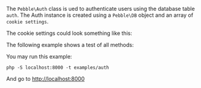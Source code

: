 The `Pebble\Auth` class is ued to authenticate users using the database table `auth`. 
The Auth instance is created using a `Pebble\DB` object and an array of `cookie settings`. 

The cookie settings could look something like this:

<!-- include: config/Auth.php -->

The following example shows a test of all methods:

<!-- include: examples/auth/index.php -->

You may run this example:

    php -S localhost:8000 -t examples/auth

And go to [http://localhost:8000](http://localhost:8000)